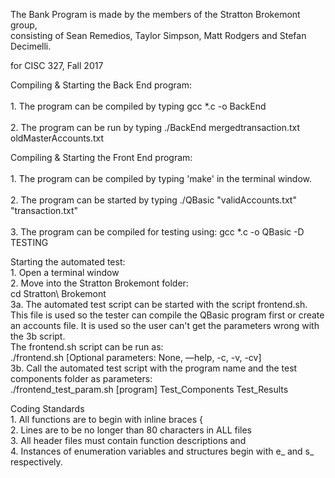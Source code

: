 The Bank Program is made by the members of the Stratton Brokemont group, <br />
consisting of Sean Remedios, Taylor Simpson, Matt Rodgers and Stefan <br />
Decimelli. <br />	 

for CISC 327, Fall 2017 <br />	 		

Compiling & Starting the Back End program: <br />	 
	1. The program can be compiled by typing gcc *.c -o BackEnd <br />	 
	2. The program can be run by typing ./BackEnd mergedtransaction.txt oldMasterAccounts.txt <br />	 

Compiling & Starting the Front End program: <br />	 
	1. The program can be compiled by typing 'make' in the terminal window. <br />	 
	2. The program can be started by typing ./QBasic "validAccounts.txt" "transaction.txt" <br />	 
	3. The program can be compiled for testing using: gcc *.c -o QBasic -D TESTING <br />

Starting the automated test: <br />
	1. Open a terminal window <br />
	2. Move into the Stratton Brokemont folder: <br />
		cd Stratton\ Brokemont <br />
	3a. The automated test script can be started with the script frontend.sh. This file is used so the tester can compile the QBasic program first or create an accounts file. It is used so the user can't get the parameters wrong with the 3b script. <br /> The frontend.sh script can be run as: <br />
		./frontend.sh [Optional parameters: None, —help, -c, -v, -cv] <br />
	3b. Call the automated test script with the program name and the test <br />
	components folder as parameters: <br />
		./frontend_test_param.sh [program] Test_Components Test_Results <br />

Coding Standards <br />
	1. All functions are to begin with inline braces { <br />
	2. Lines are to be no longer than 80 characters in ALL files <br />
	3. All header files must contain function descriptions and <br />
	4. Instances of enumeration variables and structures begin with e_ and s_ respectively. <br />
